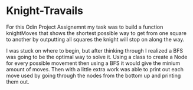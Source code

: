 # Knight-Travails
For this Odin Project Assignemnt my task was to build a function knightMoves that shows the shortest possible way to get from one square to another by outputting all squares the knight will stop on along the way.

I was stuck on where to begin, but after thinking through I realized a BFS was going to be the optimal way to solve it.
Using a class to create a Node for every possible movement then using a BFS it would give the minium amount of moves.
Then with a little extra work was able to print out each move used by going through the nodes from the bottom up and printing them out.
